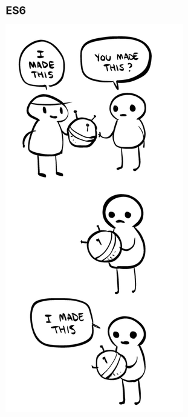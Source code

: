 ES6  
================================================================================================================
![IMADETHIS](https://github.com/MrJaeqx/TSE6-DP/raw/master/img.png)  